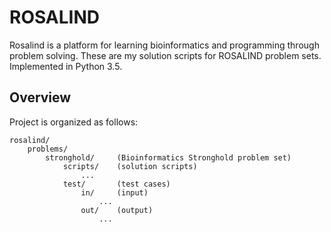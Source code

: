 # ROSALIND
Rosalind is a platform for learning bioinformatics and programming through problem solving.
These are my solution scripts for ROSALIND problem sets. Implemented in Python 3.5.

## Overview
Project is organized as follows:
```
rosalind/
    problems/
        stronghold/     (Bioinformatics Stronghold problem set)
            scripts/    (solution scripts)
                ...
            test/       (test cases)
                in/     (input)
                    ...
                out/    (output)
                    ...
```
